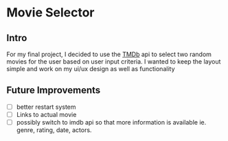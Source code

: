 # Movie Selector

## Intro
For my final project, I decided to use the [TMDb](https://developers.themoviedb.org/3/getting-started/introduction) api to select two random movies for the user
based on user input criteria. I wanted to keep the layout simple and work on my ui/ux design as well as functionality

## Future Improvements
- [ ] better restart system
- [ ] Links to actual movie
- [ ] possibly switch to imdb api so that more information is available ie. genre, rating, date, actors.
